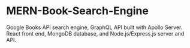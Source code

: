 # MERN-Book-Search-Engine
Google Books API search engine, GraphQL API built with Apollo Server. React front end, MongoDB database, and Node.js/Express.js server and API.
